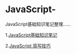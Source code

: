 # JavaScript-
JavaScript基础知识笔记整理......

1.[JavaScript基础知识笔记](https://www.imooc.com/article/9379)

2.[JavaScript 简写技巧](https://www.imooc.com/article/21191)
